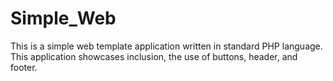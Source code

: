 # Simple_Web
This is a simple web template application written in standard PHP language. This application showcases inclusion, the use of buttons, header, and footer.
